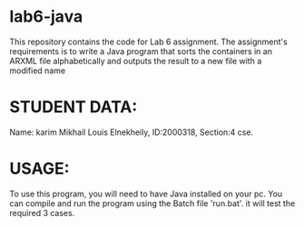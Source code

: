 # lab6-java
This repository contains the code for Lab 6 assignment.
The assignment's requirements is to write a Java program that sorts the containers in an ARXML file alphabetically and outputs the result to a new file with a modified name


# STUDENT DATA:
Name: karim Mikhail Louis Elnekheily, ID:2000318, Section:4 cse.


# USAGE:
To use this program, you will need to have Java installed on your pc. You can compile and run the program using the Batch file 'run.bat'. it will test the required 3 cases.
